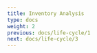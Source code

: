 ```yaml
---
title: Inventory Analysis
type: docs
weight: 2
previous: docs/life-cycle/1
next: docs/life-cycle/3
---
```

